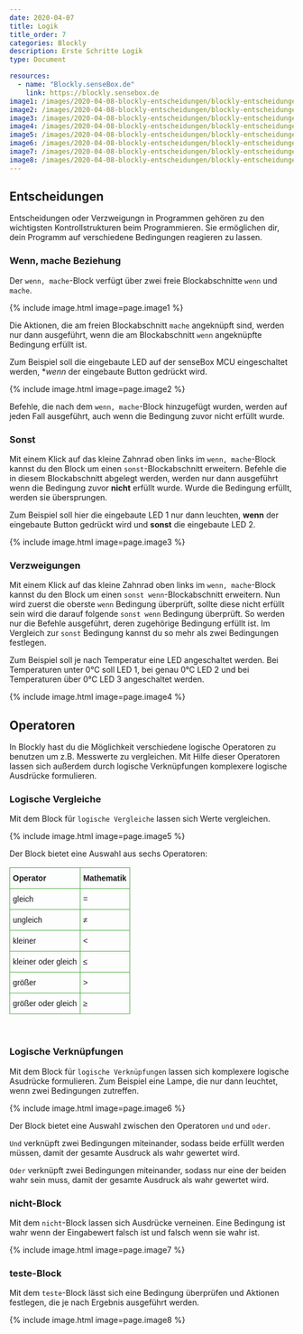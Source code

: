 ```yaml
---
date: 2020-04-07
title: Logik
title_order: 7
categories: Blockly
description: Erste Schritte Logik
type: Document

resources:
  - name: "Blockly.senseBox.de"
    link: https://blockly.sensebox.de
image1: /images/2020-04-08-blockly-entscheidungen/blockly-entscheidungen-1.svg
image2: /images/2020-04-08-blockly-entscheidungen/blockly-entscheidungen-2.svg
image3: /images/2020-04-08-blockly-entscheidungen/blockly-entscheidungen-3.svg
image4: /images/2020-04-08-blockly-entscheidungen/blockly-entscheidungen-4.svg
image5: /images/2020-04-08-blockly-entscheidungen/blockly-entscheidungen-5.svg
image6: /images/2020-04-08-blockly-entscheidungen/blockly-entscheidungen-6.svg
image7: /images/2020-04-08-blockly-entscheidungen/blockly-entscheidungen-7.svg
image8: /images/2020-04-08-blockly-entscheidungen/blockly-entscheidungen-8.svg
---
```


## Entscheidungen
Entscheidungen oder Verzweigungn in Programmen gehören zu den wichtigsten Kontrollstrukturen beim Programmieren. Sie ermöglichen dir, dein Programm auf verschiedene Bedingungen reagieren zu lassen.

### Wenn, mache Beziehung
Der `wenn, mache`-Block verfügt über zwei freie Blockabschnitte `wenn` und `mache`.

{% include image.html image=page.image1 %}

Die Aktionen, die am freien Blockabschnitt `mache` angeknüpft sind, werden nur dann ausgeführt, wenn die am Blockabschnitt `wenn` angeknüpfte Bedingung erfüllt ist. 

Zum Beispiel soll die eingebaute LED auf der senseBox MCU eingeschaltet werden, **wenn* der eingebaute Button gedrückt wird.

{% include image.html image=page.image2 %}

Befehle, die nach dem `wenn, mache`-Block hinzugefügt wurden, werden auf jeden Fall ausgeführt, auch wenn die Bedingung zuvor nicht erfüllt wurde.

### Sonst
Mit einem Klick auf das kleine Zahnrad oben links im `wenn, mache`-Block kannst du den Block um einen `sonst`-Blockabschnitt erweitern. Befehle die in diesem Blockabschnitt abgelegt werden, werden nur dann ausgeführt wenn die Bedingung zuvor **nicht** erfüllt wurde. Wurde die Bedingung erfüllt, werden sie übersprungen.

Zum Beispiel soll hier die eingebaute LED 1 nur dann leuchten, **wenn** der eingebaute Button gedrückt wird und **sonst** die eingebaute LED 2.

{% include image.html image=page.image3 %}

### Verzweigungen
Mit einem Klick auf das kleine Zahnrad oben links im `wenn, mache`-Block kannst du den Block um einen `sonst wenn`-Blockabschnitt erweitern. Nun wird zuerst die oberste `wenn` Bedingung überprüft, sollte diese nicht erfüllt sein wird die darauf folgende `sonst wenn` Bedingung überprüft. So werden nur die Befehle ausgeführt, deren zugehörige Bedingung erfüllt ist.
Im Vergleich zur `sonst` Bedingung kannst du so mehr als zwei Bedingungen festlegen. 

Zum Beispiel soll je nach Temperatur eine LED angeschaltet werden. Bei Temperaturen unter 0°C soll LED 1, bei genau 0°C LED 2 und bei Temperaturen über 0°C LED 3 angeschaltet werden.

{% include image.html image=page.image4 %}

## Operatoren
In Blockly hast du die Möglichkeit verschiedene logische Operatoren zu benutzen um z.B. Messwerte zu vergleichen. Mit Hilfe dieser Operatoren lassen sich außerdem durch logische Verknüpfungen komplexere logische Ausdrücke formulieren.

### Logische Vergleiche
Mit dem Block für `logische Vergleiche` lassen sich Werte vergleichen. 

{% include image.html image=page.image5 %}

Der Block bietet eine Auswahl aus sechs Operatoren:

<table style="border-collapse:collapse;border-spacing:0" class="tg"><tr><th style="font-family:Arial, sans-serif;font-size:14px;font-weight:bold;padding:10px 5px;border-style:solid;border-width:1px;overflow:hidden;word-break:normal;border-color:#50af47;text-align:left;vertical-align:middle">Operator</th><th style="font-family:Arial, sans-serif;font-size:14px;font-weight:bold;padding:10px 5px;border-style:solid;border-width:1px;overflow:hidden;word-break:normal;border-color:#50af47;text-align:left;vertical-align:top">Mathematik</th></tr><tr><td style="font-family:Arial, sans-serif;font-size:14px;padding:10px 5px;border-style:solid;border-width:1px;overflow:hidden;word-break:normal;border-color:#50af47;text-align:left;vertical-align:middle">gleich</td><td style="font-family:Arial, sans-serif;font-size:14px;padding:10px 5px;border-style:solid;border-width:1px;overflow:hidden;word-break:normal;border-color:#50af47;text-align:left;vertical-align:top">=</td></tr><tr><td style="font-family:Arial, sans-serif;font-size:14px;padding:10px 5px;border-style:solid;border-width:1px;overflow:hidden;word-break:normal;border-color:#50af47;text-align:left;vertical-align:middle">ungleich</td><td style="font-family:Arial, sans-serif;font-size:14px;padding:10px 5px;border-style:solid;border-width:1px;overflow:hidden;word-break:normal;border-color:#50af47;text-align:left;vertical-align:top">≠</td></tr><tr><td style="font-family:Arial, sans-serif;font-size:14px;padding:10px 5px;border-style:solid;border-width:1px;overflow:hidden;word-break:normal;border-color:#50af47;text-align:left;vertical-align:middle">kleiner</td><td style="font-family:Arial, sans-serif;font-size:14px;padding:10px 5px;border-style:solid;border-width:1px;overflow:hidden;word-break:normal;border-color:#50af47;text-align:left;vertical-align:top">&lt;</td></tr><tr><td style="font-family:Arial, sans-serif;font-size:14px;padding:10px 5px;border-style:solid;border-width:1px;overflow:hidden;word-break:normal;border-color:#50af47;text-align:left;vertical-align:middle">kleiner oder gleich</td><td style="font-family:Arial, sans-serif;font-size:14px;padding:10px 5px;border-style:solid;border-width:1px;overflow:hidden;word-break:normal;border-color:#50af47;text-align:left;vertical-align:top">≤</td></tr><tr><td style="font-family:Arial, sans-serif;font-size:14px;padding:10px 5px;border-style:solid;border-width:1px;overflow:hidden;word-break:normal;border-color:#50af47;text-align:left;vertical-align:middle">größer</td><td style="font-family:Arial, sans-serif;font-size:14px;padding:10px 5px;border-style:solid;border-width:1px;overflow:hidden;word-break:normal;border-color:#50af47;text-align:left;vertical-align:top">&gt;</td></tr><tr><td style="font-family:Arial, sans-serif;font-size:14px;padding:10px 5px;border-style:solid;border-width:1px;overflow:hidden;word-break:normal;border-color:#50af47;text-align:left;vertical-align:top">größer oder gleich</td><td style="font-family:Arial, sans-serif;font-size:14px;padding:10px 5px;border-style:solid;border-width:1px;overflow:hidden;word-break:normal;border-color:#50af47;text-align:left;vertical-align:top">≥</td></tr></table>
<br>

### Logische Verknüpfungen
Mit dem Block für `logische Verknüpfungen` lassen sich komplexere logische Asudrücke formulieren. Zum Beispiel eine Lampe, die nur dann leuchtet, wenn zwei Bedingungen zutreffen.

{% include image.html image=page.image6 %}

Der Block bietet eine Auswahl zwischen den Operatoren `und` und `oder`.

`Und` verknüpft zwei Bedingungen miteinander, sodass beide erfüllt werden müssen, damit der gesamte Ausdruck als wahr gewertet wird. 

`Oder` verknüpft zwei Bedingungen miteinander, sodass nur eine der beiden wahr sein muss, damit der gesamte Ausdruck als wahr gewertet wird.

### nicht-Block
Mit dem `nicht`-Block lassen sich Ausdrücke verneinen. Eine Bedingung ist wahr wenn der Eingabewert falsch ist und falsch wenn sie wahr ist.

{% include image.html image=page.image7 %}

### teste-Block
Mit dem `teste`-Block lässt sich eine Bedingung überprüfen und Aktionen festlegen, die je nach Ergebnis ausgeführt werden.

{% include image.html image=page.image8 %}
